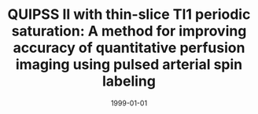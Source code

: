 ---
title: "QUIPSS II with thin-slice TI1 periodic saturation: A method for improving accuracy of quantitative perfusion imaging using pulsed arterial spin labeling"
date: 1999-01-01
authors_string: W. Luh, E. Wong, Peter Bandettini, J. Hyde
authors:
   - W. Luh
   - E. Wong
   - Peter Bandettini
   - J. Hyde
author_ids:
   - peter_bandettini
journal: 'Magnetic Resonance in Medicine'
volume: 41
issue: 
pages: 1246-1254
book_title: ''
publisher: ''
abstract: ""
project_id: 
paper_url: 
doi: 
data_loc: ''
code_loc: ''
file: '/assets/publications//assets/publications/'
file_name: '/assets/publications/'
type: journal_article
pub_str: ' (1999) Magnetic Resonance in Medicine 41: 1246-1254'
layout: publication 
---